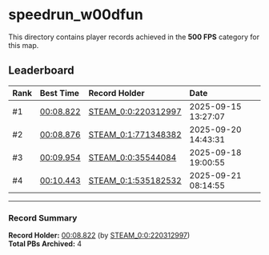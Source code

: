 # speedrun_w00dfun

This directory contains player records achieved in the **500 FPS** category for this map.

## Leaderboard

| Rank | Best Time | Record Holder | Date                |
| :--- | :-------- | :------------ | :------------------ |
| #1   | [00:08.822](./00008822_STEAM_0_0_220312997_20250915-132707.zip) | [STEAM_0:0:220312997](https://speedrun16.com/profile/STEAM_0:0:220312997)   | 2025-09-15 13:27:07 |
| #2   | [00:08.876](./00008876_STEAM_0_1_771348382_20250920-144331.zip) | [STEAM_0:1:771348382](https://speedrun16.com/profile/STEAM_0:1:771348382)   | 2025-09-20 14:43:31 |
| #3   | [00:09.954](./00009954_STEAM_0_0_35544084_20250918-190055.zip) | [STEAM_0:0:35544084](https://speedrun16.com/profile/STEAM_0:0:35544084)   | 2025-09-18 19:00:55 |
| #4   | [00:10.443](./00010443_STEAM_0_1_535182532_20250921-081455.zip) | [STEAM_0:1:535182532](https://speedrun16.com/profile/STEAM_0:1:535182532)   | 2025-09-21 08:14:55 |

---

### Record Summary
**Record Holder:** [00:08.822](./00008822_STEAM_0_0_220312997_20250915-132707.zip) (by [STEAM_0:0:220312997](https://speedrun16.com/profile/STEAM_0:0:220312997))  
**Total PBs Archived:** 4